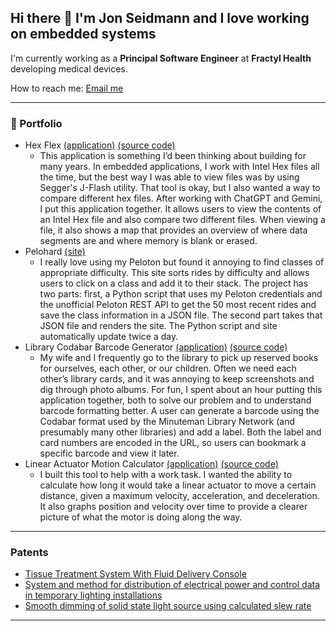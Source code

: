 ## Hi there 👋 I'm Jon Seidmann and I love working on embedded systems

I'm currently working as a **Principal Software Engineer** at **Fractyl Health** developing medical devices.

How to reach me: [Email me](mailto:seidmann@gmail.com)

---
### 📂 Portfolio
- Hex Flex [(application)](https://seidleroni.github.io/Hex-Flex-Web/) [(source code)](https://github.com/seidleroni/Hex-Flex-Web)
    - This application is something I’d been thinking about building for many years. In embedded applications, I work with Intel Hex files all the time, but the best way I was able to view files was by using Segger's J-Flash utility. That tool is okay, but I also wanted a way to compare different hex files. After working with ChatGPT and Gemini, I put this application together. It allows users to view the contents of an Intel Hex file and also compare two different files. When viewing a file, it also shows a map that provides an overview of where data segments are and where memory is blank or erased.
- Pelohard [(site)](https://pelohard.com/)
    - I really love using my Peloton but found it annoying to find classes of appropriate difficulty. This site sorts rides by difficulty and allows users to click on a class and add it to their stack. The project has two parts: first, a Python script that uses my Peloton credentials and the unofficial Peloton REST API to get the 50 most recent rides and save the class information in a JSON file. The second part takes that JSON file and renders the site. The Python script and site automatically update twice a day.
- Library Codabar Barcode Generator [(application)](https://seidleroni.github.io/library-codabar-generator/) [(source code)](https://github.com/seidleroni/library-codabar-generator)
    - My wife and I frequently go to the library to pick up reserved books for ourselves, each other, or our children. Often we need each other’s library cards, and it was annoying to keep screenshots and dig through photo albums. For fun, I spent about an hour putting this application together, both to solve our problem and to understand barcode formatting better. A user can generate a barcode using the Codabar format used by the Minuteman Library Network (and presumably many other libraries) and add a label. Both the label and card numbers are encoded in the URL, so users can bookmark a specific barcode and view it later.
- Linear Actuator Motion Calculator [(application)](https://seidleroni.github.io/Linear-actuator/) [(source code)](https://github.com/seidleroni/Linear-actuator)
    - I built this tool to help with a work task. I wanted the ability to calculate how long it would take a linear actuator to move a certain distance, given a maximum velocity, acceleration, and deceleration. It also graphs position and velocity over time to provide a clearer picture of what the motor is doing along the way.
---
### Patents
- [Tissue Treatment System With Fluid Delivery Console](https://patents.google.com/patent/US20230346451A1/en?oq=20230346451)
- [System and method for distribution of electrical power and control data in temporary lighting installations](https://patents.google.com/patent/US10079506B2/en?oq=10079506)
- [Smooth dimming of solid state light source using calculated slew rate](https://patents.google.com/patent/US8975820B2/en?oq=8975820)
---
<!--
**seidleroni/seidleroni** is a ✨ _special_ ✨ repository because its `README.md` (this file) appears on your GitHub profile.

Here are some ideas to get you started:

- 🔭 I’m currently working on ...
- 🌱 I’m currently learning ...
- 👯 I’m looking to collaborate on ...
- 🤔 I’m looking for help with ...
- 💬 Ask me about ...
- 📫 How to reach me: ...
- 😄 Pronouns: ...
- ⚡ Fun fact: ...
-->
